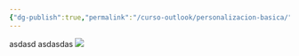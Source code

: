 ```yaml
---
{"dg-publish":true,"permalink":"/curso-outlook/personalizacion-basica/"}
---
```


asdasd
asdasdas
![](https://www.youtube.com/watch?v=6s6DT1yN4dw)
